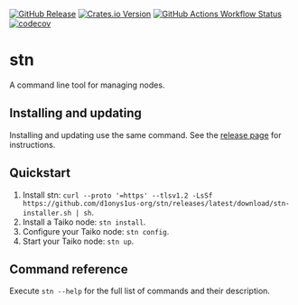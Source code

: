 [![GitHub Release](https://img.shields.io/github/v/release/d1onys1us-org/stn?logo=github)](https://github.com/d1onys1us-org/stn/releases)
[![Crates.io Version](https://img.shields.io/crates/v/stn?logo=rust)](https://crates.io/crates/stn)
[![GitHub Actions Workflow Status](https://img.shields.io/github/actions/workflow/status/d1onys1us-org/stn/ci.yml?branch=main&logo=GitHub%20Actions&label=ci)](https://github.com/d1onys1us-org/stn/actions/workflows/ci.yml?query=branch:main)
[![codecov](https://codecov.io/gh/d1onys1us-org/stn/graph/badge.svg?token=TJAUBD8RPT)](https://codecov.io/gh/d1onys1us-org/stn)

# stn

A command line tool for managing nodes.

## Installing and updating

Installing and updating use the same command. See the [release page](https://github.com/d1onys1us-org/stn/releases) for instructions.

## Quickstart

1. Install stn: `curl --proto '=https' --tlsv1.2 -LsSf https://github.com/d1onys1us-org/stn/releases/latest/download/stn-installer.sh | sh`.
2. Install a Taiko node: `stn install`.
3. Configure your Taiko node: `stn config`.
4. Start your Taiko node: `stn up`.

## Command reference

Execute `stn --help` for the full list of commands and their description.
